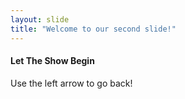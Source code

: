 ```yaml
---
layout: slide
title: "Welcome to our second slide!"
---
```

#### Let The Show Begin
Use the left arrow to go back!
